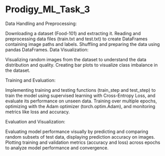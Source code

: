# Prodigy_ML_Task_3


Data Handling and Preprocessing:

Downloading a dataset (Food-101) and extracting it. Reading and preprocessing data files (train.txt and test.txt) to create DataFrames containing image paths and labels. Shuffling and preparing the data using pandas DataFrames. Data Visualization:

Visualizing random images from the dataset to understand the data distribution and quality. Creating bar plots to visualize class imbalance in the dataset.

Training and Evaluation:

Implementing training and testing functions (train_step and test_step) to train the model using supervised learning with Cross-Entropy Loss, and evaluate its performance on unseen data. Training over multiple epochs, optimizing with the Adam optimizer (torch.optim.Adam), and monitoring metrics like loss and accuracy.

Evaluation and Visualization:

Evaluating model performance visually by predicting and comparing random subsets of test data, displaying prediction accuracy on images. Plotting training and validation metrics (accuracy and loss) across epochs to analyze model performance and convergence.
